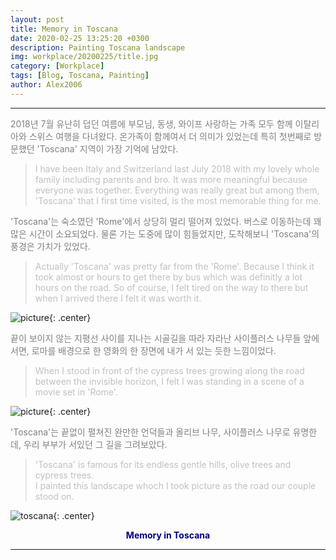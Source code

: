 ```yaml
---
layout: post
title: Memory in Toscana
date: 2020-02-25 13:25:20 +0300
description: Painting Toscana landscape
img: workplace/20200225/title.jpg
category: [Workplace]
tags: [Blog, Toscana, Painting]
author: Alex2006
---
```

  
  
------
<span style="color:gray">
2018년 7월 유난히 덥던 여름에 부모님, 동생, 와이프  사랑하는 가족 모두 함께 이탈리아와 스위스 여행을 다녀왔다. 
온가족이 함께여서 더 의미가 있었는데 특히 첫번째로 방문했던 'Toscana' 지역이 가장 기억에 남았다.   
</span>  
  
> <span style="color:silver">I have been Italy and Switzerland last July 2018 with my lovely whole family including parents and bro. 
It was more meaningful because everyone was together. 
Everything was really great but among them, 'Toscana' that I first time visited, is the most memorable thing for me.</span>  
  

<span style="color:gray">
'Toscana'는 숙소였던 'Rome'에서 상당히 멀리 떨어져 있었다. 버스로 이동하는데 꽤 많은 시간이 소요되었다. 
물론 가는 도중에 많이 힘들었지만, 도착해보니 'Toscana'의 풍경은 가치가 있었다.</span>  
  
> <span style="color:silver">Actually 'Toscana' was pretty far from the 'Rome'. 
Because I think it took almost or hours to get there by bus which was definitly a lot hours on the road. 
So of course, I felt tired on the way to there but when I arrived there I felt it was worth it.</span>  
   
   
![picture]({{site.baseurl}}/assets/img/workplace/20200225/landscape.jpg){: .center}
  

 <span style="color:gray"> 
끝이 보이지 않는 지평선 사이를 지나는 시골길을 따라 자라난 사이플러스 나무들 앞에 서면, 
로마를 배경으로 한 영화의 한 장면에 내가 서 있는 듯한 느낌이었다.</span>  
  
> <span style="color:silver">When I stood in front of the cypress trees growing along the road between the invisible horizon, 
I felt I was standing in a scene of a movie set in 'Rome'.</span>  


![picture]({{site.baseurl}}/assets/img/workplace/20200225/picture.jpg){: .center}

<span style="color:gray">
'Toscana'는 끝없이 펼쳐진 완만한 언덕들과 올리브 나무, 사이플러스 나무로 유명한데, 
우리 부부가 서있던 그 길을 그려보았다.</span>  

> <span style="color:silver">'Toscana' is famous for its endless gentle hills, olive trees and cypress trees.  
I painted this landscape whoch I took picture as the road our couple stood on.</span>  


![toscana]({{site.baseurl}}/assets/img/workplace/20200225/toscana.jpg){: .center}
**<center><span style="color:navy">Memory in Toscana</span></center>**  

------